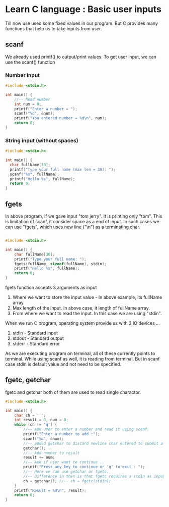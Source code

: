 # Learn C language : Basic user inputs


Till now use used some fixed values in our program. But
C provides many functions that help us to take inputs from user.

## scanf

We already used  printf() to output/print values.
To get user input, we can use the scanf() function

### Number Input
``` c  
#include <stdio.h>

int main() {
    //-- Read number
    int num = 0;
    printf("Enter a number = ");
    scanf("%d", &num);
    printf("You entered number = %d\n", num);
    return 0;
}

```

### String input (without spaces)

``` c 
#include <stdio.h>

int main() {
  char fullName[30];
  printf("Type your full name (max len = 30): ");
  scanf("%s", fullName);
  printf("Hello %s", fullName);
  return 0;
}
```

## fgets

In above program, if we gave input "tom jerry". It is printing
only "tom". This is limitation of scanf, it consider space as a end of input.
In such cases we can use "fgets", which uses new line ("\n") as a terminating char.

``` c 

#include <stdio.h>

int main() {
    char fullName[30];
    printf("Type your full name: ");
    fgets(fullName, sizeof(fullName), stdin);
    printf("Hello %s", fullName);
    return 0;
}
```

fgets function accepts 3 arguments as input
1) Where we want to store the input value - In above example, its fullName array.
2) Max length of the input. In above case, it length of fullName array.
3) From where we want to read the input. In this case we are using "stdin".

When we run C program, operating system provide us with 3 IO devices ...
1) stdin - Standard input
2) stdout - Standard output
3) stderr - Standard error

As we are executing program on terminal, all of these currently points to terminal.
While using scanf as well, it is reading from terminal. But in scanf case stdin is default value and not need 
to be specified.

## fgetc, getchar

fgetc and getchar both of them are used to read single charactor.

``` c 
#include <stdio.h>

int main() {
    char ch = ' ';
    int result = 0, num = 0;
    while (ch != 'q') {
        //-- Ask user to enter a number and read it using scanf.
        printf("Enter a number to add :");
        scanf("%d", &num); 
        //-- added getchar to discard newline char entered to submit a number.
        getchar();
        //-- Add number to result
        result += num;
        //-- Ask if user want to continue ..
        printf("Press any key to continue or 'q' to exit : ");
        //-- Here we can use getchar or fgetc. 
        //-- Difference in then is that fgetc requires a stdin as input.
        ch = getchar(); //-- ch = fgetc(stdin);
    }
    printf("Result = %d\n", result);
    return 0;
}
```
